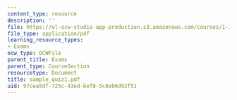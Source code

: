 ```yaml
---
content_type: resource
description: ''
file: https://ol-ocw-studio-app-production.s3.amazonaws.com/courses/1-124j-foundations-of-software-engineering-fall-2000/97cea5df725c43edbef85c8eb6d92f51_sample_quiz1.pdf
file_type: application/pdf
learning_resource_types:
- Exams
ocw_type: OCWFile
parent_title: Exams
parent_type: CourseSection
resourcetype: Document
title: sample_quiz1.pdf
uid: 97cea5df-725c-43ed-bef8-5c8eb6d92f51
---
```

